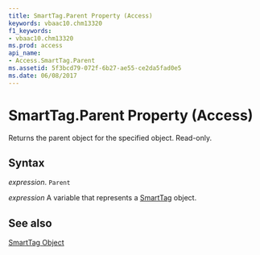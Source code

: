 ```yaml
---
title: SmartTag.Parent Property (Access)
keywords: vbaac10.chm13320
f1_keywords:
- vbaac10.chm13320
ms.prod: access
api_name:
- Access.SmartTag.Parent
ms.assetid: 5f3bcd79-072f-6b27-ae55-ce2da5fad0e5
ms.date: 06/08/2017
---
```



# SmartTag.Parent Property (Access)

Returns the parent object for the specified object. Read-only.


## Syntax

 _expression_. `Parent`

 _expression_ A variable that represents a [SmartTag](Access.SmartTag.md) object.


## See also


[SmartTag Object](Access.SmartTag.md)


